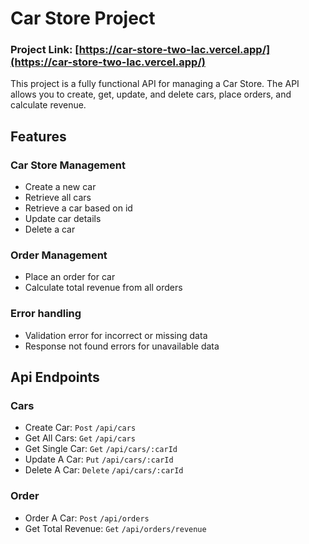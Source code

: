 # Car Store Project
### Project Link: [https://car-store-two-lac.vercel.app/](https://car-store-two-lac.vercel.app/)
This project is a fully functional API for managing a Car Store. The API allows you to create, get, update, and delete cars, place orders, and calculate revenue.

## Features
### Car Store Management
+ Create a new car
+ Retrieve all cars
+ Retrieve a car based on id
+ Update car details
+ Delete a car

### Order Management
+ Place an order for car
+ Calculate total revenue from all orders

### Error handling 
+ Validation error for incorrect or missing data
+ Response not found errors for unavailable data

## Api Endpoints

### Cars
+ Create Car: `Post` `/api/cars`
+ Get All Cars: `Get` `/api/cars`
+ Get Single Car: `Get` `/api/cars/:carId`
+ Update A Car: `Put` `/api/cars/:carId`
+ Delete A Car: `Delete` `/api/cars/:carId`

### Order
+ Order A Car: `Post` `/api/orders`
+ Get Total Revenue: `Get` `/api/orders/revenue`

